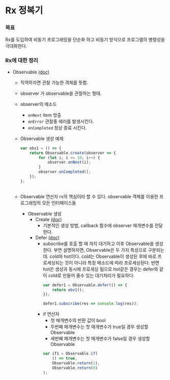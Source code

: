 # Rx 정복기

### 목표 ###
Rx를 도입하여 비동기 프로그래밍을 단순화 하고 비동기 방식으로 프로그램의 병렬성을 극대화한다.

### Rx에 대한 정리 ###

* Observable [(doc)](http://reactivex.io/documentation/observable.html)
    * 직역하자면 관찰 가능한 객체를 뜻함.
    * observer 가 observable을 관찰하는 형태.
    * observer의 메소드
        * `onNext`
            item 방출
        * `onError`
            관찰중 에러를 발생시킨다.
        * `onCompleted`
            정상 종료 시킨다.
    * Observable 생성 예제
        ```javascript
        var obs1 = () => {
            return Observable.create(observer => {
                for (let i; i <= 10; i++) {
                    observer.onNext(i);
                }
                observer.onCompleted();
            });
        };
            
        ```

    * Observable 연산자 
        rx의 핵심이라 할 수 있다. 
        observable 객체를 이용한 프로그래밍의 모든 인터페이스들


        * Observable 생성
            * Create [(doc)](http://reactivex.io/documentation/operators/create.html)
                * 기본적인 생성 방법, callback 함수에 observer 매개변수를 전달한다.
            * Defer [(doc)](http://reactivex.io/documentation/operators/defer.html)
                * subscribe를 호출 할 때 까지 대기하고 이후 Observable을 생성한다.
                    부연 설명하자면, Observable은 두 가지 특성으로 구분되는데.
                    cold와 hot이다. cold는 Observable이 생성된 후에 바로 프로세싱되는
                    것이 아니라 특정 메소드에 따라 프로세싱된다. 반면 hot은 생성과 동시에
                    프로세싱 됨으로 hot같은 경우는 defer와 같이 cold로 만들어 줄수 있는
                    대기처리가 필요하다.
                    ```javascript
                    var defer1 = Observable.defer(() => {
                        return obv1();
                    });

                    defer1.subscribe(res => console.log(res));

                    ```
                * if 연산자
                    * 첫 매개변수의 반환 값이 bool
                    * 두번째 매개변수는 첫 매개변수가 true일 경우 생성할 Observable
                    * 세번째 매개변수는 첫 매개변수가 false일 경우 생성할 Observable
                    ```javascript
                    var if1 = Observable.if(
                        () => true,
                        Observable.return(1),
                        Observable.return(0)
                    );
                    
                    ```

